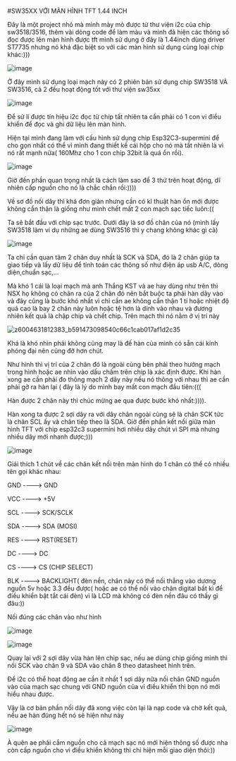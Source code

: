 #SW35XX VỚI MÀN HÌNH TFT 1.44 INCH

Đây là một project nhỏ mà mình mày mò được từ thư viện i2c của chip sw3518/3516, thêm vài dòng code để làm màu và mình đã hiện các thông số đọc được lên màn hình được tft mình sử dụng ở đây là 1.44inch dùng driver ST7735 nhưng nó khá đặc biệt so với các màn hình sử dụng cùng loại chip khác:)))


![image](https://github.com/user-attachments/assets/ac129c28-5fcb-4acf-804e-41d8cb1aafe0)



Ở đây mình sử dụng loại mạch này có 2 phiên bản sử dụng chip SW3518 VÀ SW3516, cả 2 đều hoạt động tốt với thư viện sw35xx

![image](https://github.com/user-attachments/assets/bb476986-bc3c-4cfa-a455-6f4fc496225e)


Để sử lí được tín hiệu i2c đọc từ chip tất nhiên ta cần phải có 1 con vi điều khiển để đọc và ghi dữ liệu lên màn hình. 

Hiện tại mình đang làm với cấu hình sử dụng chip Esp32C3-supermini để cho gọn nhất có thể vì mình đang thiết kế cái hộp cho nó mà tất nhiên là vì nó rất mạnh nữa( 160Mhz cho 1 con chip 32bit là quá ổn rồi).


![image](https://github.com/user-attachments/assets/33b791c4-2345-44de-9e52-49529054cae0)


Giờ đến phần quan trọng nhất là cách làm sao để 3 thứ trên hoạt động, dĩ nhiên cấp nguồn cho nó là chắc chắn rồi:))))

Về sơ đồ nối dây thì khá đơn giản nhưng cần có kĩ thuật hàn ổn mới được không cẩn thận là giống như mình chết mất 2 con mạch sạc tiếc luôn:((

Ta sẽ bắt đầu với chip sạc trước. Dưới đây là sơ đồ chân của nó (mình lấy SW3518 làm ví dụ những ae dùng SW3516 thì y chang không khác gì cả)


![image](https://github.com/user-attachments/assets/8c31e9bd-72f7-44e1-a440-b571f26ca51b)

Ta chỉ cần quan tâm 2 chân duy nhất là SCK và SDA, đó là 2 chân giúp ta giao tiếp và lấy dữ liệu để tính toán các thông số như điện áp usb A/C, dòng diện,chuẩn sạc,...

Mà khó 1 cái là loại mạch mà anh Thắng KST và ae hay dùng như trên thì NSX họ không có chân ra của 2 chân đó nên bắt buộc ta phải hàn dây vào và đây cũng là bước khó nhất vì chỉ cần ae không cẩn thận 1 tí hoặc
nhiệt độ quá cao là bay 2 chân này luôn hoặc tệ hơn là dính vào nhau và đương nhiên kết quả là chập chip và chết chip. Trên mạch thì nó nằm ở vị trí này


![z6004631812383_b591473098540c66c1cab017af1d2c35](https://github.com/user-attachments/assets/1dbc6ad6-af74-472b-8873-9484e6d53194)

Khá là khó nhìn phải không cũng may là đế hàn của mình có sẵn cái kính phóng đại nên cũng đỡ hơn chút. 

Như hình thì vị trí của 2 chân đó là ngoài cùng bên phải theo hướng mạch trong hình hoặc ae nhìn vào dấu chấm trên chip là xác định được. Khi hàn xong ae cần phải đo thông mạch 2 dây này nếu nó thông với nhau thì ae cần phải gỡ ra hàn lại ( đây là lý do mình bay mất con mạch đầu tiên:(((


Hàn được 2 chân này thì chúc mừng ae qua được bước khó nhất:)))). 

Hàn xong ta được 2 sợi dây ra với dây chân ngoài cùng sẽ là chân SCK tức là chân SCL ấy và chân tiếp theo là SDA.
Giờ đến phần kết nối giữa màn hình TFT với chip esp32c3 supermini hơi nhiều dây chút vì SPI mà nhưng nhiều dây mới nhanh được;)))



![image](https://github.com/user-attachments/assets/28fd40fc-176a-4b93-825c-7b52a277c0cf)


Giải thích 1 chút về các chân kết nối trên màn hình do 1 chân có thể có nhiều tên gọi khác nhau:

GND ----> GND

VCC ----> +5V

SCL ----> SCK/SCLK

SDA ----> SDA (MOSI)

RES ----> RST(RESET)

DC  ----> DC

CS  ----> CS (CHIP SELECT)

BLK ----> BACKLIGHT( đèn nền, chân này có thể nối thẳng vào dương nguồn 5v hoặc 3.3 đều được( hoặc ae có thể nối vào chân digital bất kì để điều khiển bật tắt cái đèn) vì là LCD mà không có đèn nền đâu có thấy gì đâu:))

Nối đúng các chân vào như hình

![image](https://github.com/user-attachments/assets/5c6efd56-2a07-4802-a532-da5dce172a32)


![image](https://github.com/user-attachments/assets/b33f4eda-5325-47b4-9c2d-d90822889509)

Quay lại với 2 sợi dây vừa hàn lên chip sạc, nếu ae dùng chip giống mình thì nối SCK vào chân 9 và SDA vào chân 8 theo datasheet hình trên. 

Để i2c có thể hoạt động ae cần ít nhất 1 sợi dây nữa nối chân GND nguồn vào của mạch sạc chung với GND nguồn của vi điều khiển thì bọn nó mới hiểu nhau được.

Vậy là cơ bản phần nối dây đã xong việc còn lại là nạp code và chờ kết quả, nếu ae hàn đúng hết nó sẽ hiện như này 

![image](https://github.com/user-attachments/assets/9984c0df-abbe-4414-ad3e-ae778ad515c8)

À quên ae phải cắm nguồn cho cả mạch sạc nó mới hiện thông số được nha còn cấp nguồn cho vi điều khiển không thì chỉ hiện mỗi giao diện thôi:))
















